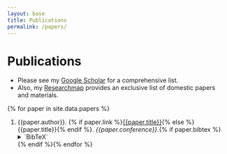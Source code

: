 ```yaml
---
layout: base
title: Publications
permalink: /papers/
---
```


# Publications
- Please see my [Google Scholar](https://scholar.google.com/citations?user=ZO2_7l0AAAAJ) for a comprehensive list.
- Also, my [Researchmap](https://researchmap.jp/sho-hoshino/?lang=english) provides an exclusive list of domestic papers and materials.

{% for paper in site.data.papers %}
1. {{paper.author}}. {% if paper.link %}[{{paper.title}}]({{paper.link}}){% else %}{{paper.title}}{% endif %}. _{{paper.conference}}_.{% if paper.bibtex %}
    <details markdown=1><summary markdown="span">`BibTeX`</summary>
    ```{{paper.bibtex}}```
    </details>{% endif %}{% endfor %}
